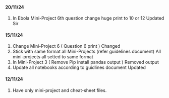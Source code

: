 #### 20/11/24
1. In Ebola Mini-Project 6th question change huge print to 10 or 12 
Updated Sir
#### 15/11/24
1. Change Mini-Project 6 ( Question 6 print )
Changed 
2. Stick with same format all Mini-Projects (refer guidelines document)
All mini-projects all setted to same format
3. In Mini-Project 3 ( Remove Pip install pandas output )
Removed output
4. Update all notebooks according to guidlines document
Updated
#### 12/11/24
1. Have only mini-project and cheat-sheet files.
